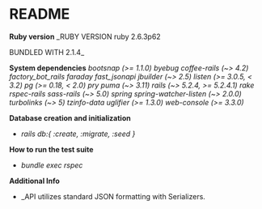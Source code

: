 # README

**Ruby version**
 _RUBY VERSION
    ruby 2.6.3p62

 BUNDLED WITH
    2.1.4_

**System dependencies**
 _bootsnap (>= 1.1.0)
 byebug
 coffee-rails (~> 4.2)
 factory_bot_rails
 faraday
 fast_jsonapi
 jbuilder (~> 2.5)
 listen (>= 3.0.5, < 3.2)
 pg (>= 0.18, < 2.0)
 pry
 puma (~> 3.11)
 rails (~> 5.2.4, >= 5.2.4.1)
 rake
 rspec-rails
 sass-rails (~> 5.0)
 spring
 spring-watcher-listen (~> 2.0.0)
 turbolinks (~> 5)
 tzinfo-data
 uglifier (>= 1.3.0)
 web-console (>= 3.3.0)_

**Database creation and initialization**
 - _rails db:{ :create, :migrate, :seed }_

**How to run the test suite**
 - _bundle exec rspec_

**Additional Info**
 - _API utilizes standard JSON formatting with Serializers. 
